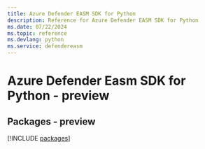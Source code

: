 ```yaml
---
title: Azure Defender EASM SDK for Python
description: Reference for Azure Defender EASM SDK for Python
ms.date: 07/22/2024
ms.topic: reference
ms.devlang: python
ms.service: defendereasm
---
```

# Azure Defender Easm SDK for Python - preview
## Packages - preview
[!INCLUDE [packages](defender-easm-index.md)]